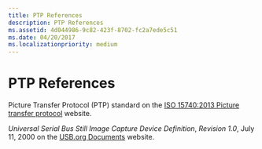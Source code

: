 ```yaml
---
title: PTP References
description: PTP References
ms.assetid: 4d044986-9c82-423f-8702-fc2a7ede5c51
ms.date: 04/20/2017
ms.localizationpriority: medium
---
```


# PTP References

Picture Transfer Protocol (PTP) standard on the [ISO 15740:2013 Picture transfer protocol](https://go.microsoft.com/fwlink/p/?LinkId=517024) website.

*Universal Serial Bus Still Image Capture Device Definition*, *Revision 1.0*, July 11, 2000 on the [USB.org Documents](https://go.microsoft.com/fwlink/p/?LinkId=517016) website.

 

 



